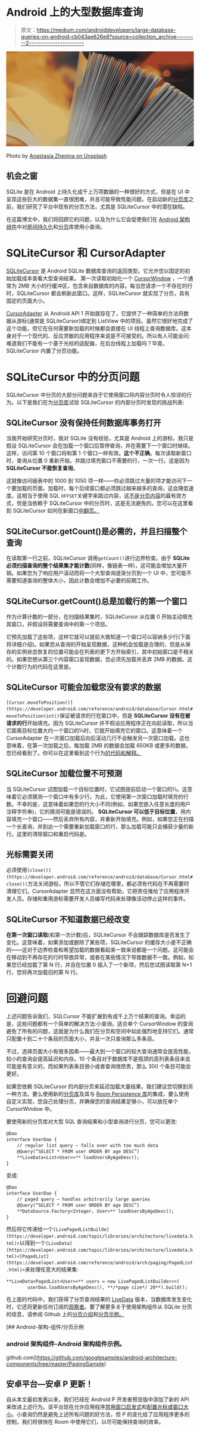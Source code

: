 # Android 上的大型数据库查询

> 原文：<https://medium.com/androiddevelopers/large-database-queries-on-android-cb043ae626e8?source=collection_archive---------2----------------------->

![](img/8785b6b784c953e7ffa056f8e380fca1.png)

Photo by [Anastasia Zhenina on Unsplash](https://unsplash.com/photos/XOW1WqrWNKg)

## 机会之窗

SQLite 是在 Android 上持久化成千上万项数据的一种很好的方式，但是在 UI 中呈现这些巨大的数据集一直很困难，并且可能导致性能问题。在启动新的[分页库](https://developer.android.com/topic/libraries/architecture/paging.html)之前，我们研究了平台中现有的分页方法，尤其是 SQLiteCursor 中的潜在缺陷。

在这篇博文中，我们将回顾它的问题，以及为什么它会促使我们在 [Android 架构组件](https://developer.android.com/topic/libraries/architecture/index.html)中对[房间持久化](https://developer.android.com/topic/libraries/architecture/room.html)和[分页](https://developer.android.com/topic/libraries/architecture/paging.html)库使用小查询。

# SQLiteCursor 和 CursorAdapter

[SQLiteCursor](https://developer.android.com/reference/android/database/sqlite/SQLiteCursor.html) 是 Android SQLite 数据库查询的返回类型。它允许您以固定的初始加载成本查看大型查询结果。
第一次读取初始化一个 [CursorWindow](https://developer.android.com/reference/android/database/CursorWindow.html) ，一个通常为 2MB 大小的行缓冲区，包含来自数据库的内容。每当您请求一个不存在的行时，SQLiteCursor 都会刷新此窗口。这样，SQLiteCursor 就实现了分页，具有固定的页面大小。

[CursorAdapter](https://developer.android.com/reference/android/widget/CursorAdapter.html) 从 Android API 1 开始就存在了，它提供了一种简单的方法将数据从游标(通常是 SQLiteCursor)绑定到 ListView 中的项目。虽然它很好地完成了这个功能，但它在任何需要新加载的时候都会直接在 UI 线程上查询数据库。这本身对于一个现代的、反应灵敏的应用程序来说是不可接受的。所以有人可能会问:难道我们不能有一个基于光标的适配器，在后台线程上加载吗？毕竟，SQLiteCursor 内置了分页功能。

# SQLiteCursor 中的分页问题

SQLiteCursor 中分页的大部分问题来自于它使用窗口将内容分页时令人惊讶的行为。以下是我们在为[分页库](https://developer.android.com/topic/libraries/architecture/paging.html)试验 SQLiteCursor 的内部分页时发现的挑战列表:

## **SQLiteCursor 没有保持任何数据库事务打开**

当我开始研究分页时，我对 SQLite 没有经验，尤其是 Android 上的游标。我只是假设 SQLiteCursor 会在加载一个窗口后暂停查询，并在需要下一个窗口时继续。这样，访问第 10 个窗口将和第 1 个窗口一样有效。**这个不正确**。每次读取新窗口时，查询从位置 0 重新开始，并跳过填充窗口不需要的行，一次一行。这是因为 **SQLiteCursor 不能恢复查询**。

这就像访问链表中的 1000 到 1050 项一样——你必须跳过大量的项才能访问下一个要加载的页面。加载时，每个后续窗口都必须跳过越来越多的查询，这会降低速度。这相当于使用 SQL `OFFSET`关键字来跳过内容，这[不是分页内容](http://www.sqlite.org/cvstrac/wiki?p=ScrollingCursor)的最有效方式，但是当依赖于 SQLiteCursor 中的分页时，这是无法避免的。您可以在这里看到 SQLiteCursor 如何在新窗口[中翻页。](https://android.googlesource.com/platform/frameworks/base/+/fee4546fd648b519ad828ea1f950554c1054699d/core/jni/android_database_SQLiteConnection.cpp#695)

## **SQLiteCursor.getCount()是必需的，并且扫描整个查询**

在读取第一行之前，SQLiteCursor 调用`getCount()`进行边界检查。由于 **SQLite 必须扫描查询的整个结果集才能计数**(同样，像链表一样)，这可能会增加大量开销。如果您为了响应用户滚动而将一个大型查询逐渐分页到一个 UI 中，您可能不需要知道查询的整体大小，因此计数会增加不必要的前期工作。

## **SQLiteCursor.getCount()总是加载行的第一个窗口**

作为计算计数的一部分，在扫描结果集时，SQLiteCursor 从位置 0 开始主动填充其窗口，并假设将需要查询中的第一个项目。

它预先加载了这些项，这样它就可以提前大致知道一个窗口可以容纳多少行(下面将详细介绍)。如果您从查询的开始呈现数据，这种机会加载是合理的，但是从保存的实例状态恢复的位置可能会在列表的更下方开始索引，其中初始窗口是不相关的。如果您想从第三个内容窗口呈现数据，您必须先加载并丢弃 2MB 的数据。这个计数行为的代码在这里是。

## **SQLiteCursor 可能会加载您没有要求的数据**

`[Cursor.moveToPosition()](https://developer.android.com/reference/android/database/Cursor.html#moveToPosition(int))`保证被请求的行在窗口中，但是 **SQLiteCursor 没有在被请求的行**开始填充。因为 SQLiteCursor 并不假设应用程序正在向前读取，所以当它距离目标位置大约一个窗口的⅓时，它就开始填充它的窗口。这意味着一个 CursorAdapter 在一次窗口加载后向后滚动几行不会触发另一次窗口加载。这也意味着，在第一次加载之后，每加载 2MB 的数据会加载 650KB 或更多的数据，您已经看到了。你可以在这里看到这个行为[的代码和解释。](https://android.googlesource.com/platform/frameworks/base/+/fee4546fd648b519ad828ea1f950554c1054699d/core/java/android/database/DatabaseUtils.java#742)

## **SQLiteCursor 加载位置不可预测**

当 SQLiteCursor 试图加载一个目标位置时，它试图提前启动一个窗口的⅓。这意味着它必须猜测一个窗口中有多少行。为此，它使用第一次窗口加载时填充的行数。不幸的是，这意味着如果您的行大小不同(例如，如果您嵌入任意长度的用户注释字符串)，它的猜测可能是错误的。 **SQLiteCursor 可以低于目标位置**，用内容填充一个窗口——然后丢弃所有内容，并重新开始填充。例如，如果您正在扫描一个长查询，并到达一个需要重新加载窗口的行，那么加载可能只会捕获少量的新行。这里的清除窗口和重启代码是。

## **光标需要关闭**

必须使用`[close()](https://developer.android.com/reference/android/database/Cursor.html#close())`方法关闭游标，所以不管它们存储在哪里，都必须有代码在不再需要时清理它们。CursorAdapter 显然在这方面没有帮助，它把责任推给了应用程序开发人员。存储和重用游标需要开发人员编写代码来处理像活动停止这样的事件。

## **SQLiteCursor 不知道数据已经改变**

**在第一次窗口读取**(和第一次计数)后，SQLiteCursor 不会跟踪数据库是否发生了变化。这意味着，如果添加或删除了某些项，SQLiteCursor 的缓存大小是不正确的——这对于边界检查和希望加载的数据看起来一致来说都是一个问题。这可能会在移动到不再存在的行时导致异常，或者在某些情况下导致数据不一致。例如，如果您已经加载了第 N 行，并且在位置 0 插入了一个新项，然后您试图读取第 N+1 行，您将再次加载旧的第 N 行。

# 回避问题

上述问题告诉我们，SQLCursor 不能扩展到有成千上万个结果的查询。幸运的是，这些问题都有一个简单的解决方法:小查询。适合单个 CursorWindow 的查询避免了所有的问题，这就是为什么我们在分页和空间中如此强烈地支持它们。通常只配置十到二十个条目的页面大小，并且一次只查询那么多条目。

不过，选择页面大小有很多因素——最大到一个窗口的较大查询通常会提高性能，较小的查询会提高延迟和内存。10 个条目对于数据库不是瓶颈的高列表条目来说可能是有意义的，而如果列表条目很小或者查询很昂贵，那么 300 个条目可能会更好。

如果您依赖 SQLiteCursor 的内部分页来延迟加载大量结果，我们建议您切换到另一种方法。要么使用新的[分页库](https://developer.android.com/topic/libraries/architecture/paging.html)及其与 [Room Persistence 库](https://developer.android.com/topic/libraries/architecture/room.html)的集成，要么使用自定义实现，您自己处理分页，并确保您的查询结果足够小，可以放在单个 CursorWindow 中。

要使用新的分页库对大型 SQL 查询结果和小型查询进行分页，您可以更改:

```
@Dao
interface UserDao {
    // regular list query — falls over with too much data
    @Query(“SELECT * FROM user ORDER BY age DESC”)
    **LiveData<List<User>>** loadUsersByAgeDesc();
}
```

变成:

```
@Dao
interface UserDao {
    // paged query — handles arbitrarily large queries
    @Query(“SELECT * FROM user ORDER BY age DESC”)
    **DataSource.Factory<Integer, User>** loadUsersByAgeDesc();
}
```

然后将它传递给一个`[LivePagedListBuilde](https://developer.android.com/topic/libraries/architecture/livedata.html)r`以得到一个`[LiveData](https://developer.android.com/topic/libraries/architecture/livedata.html)<[PagedList](https://developer.android.com/reference/android/arch/paging/PagedList.html)>`来处理任意大的结果集:

```
**LiveData<PagedList<User>>** users = new LivePagedListBuilder<>(
        userDao.loadUsersByAgeDesc(), **/*page size*/ 20**).build();
```

在上面的代码中，我们获得了分页查询结果的 [LiveData](https://developer.android.com/topic/libraries/architecture/livedata.html) 版本，当数据库发生变化时，它还将更新任何订阅的[观察者](https://developer.android.com/reference/android/arch/lifecycle/Observer.html)。要了解更多关于使用架构组件从 SQLite 分页的信息，请参阅 Github 上的[分页介绍](https://developer.android.com/topic/libraries/architecture/paging.html)和[分页示例。](https://github.com/googlesamples/android-architecture-components/tree/master/PagingSample)

[](https://github.com/googlesamples/android-architecture-components/tree/master/PagingSample) [## Android-架构-组件/分页示例

### android 架构组件-Android 架构组件示例。

github.com](https://github.com/googlesamples/android-architecture-components/tree/master/PagingSample) 

## **安卓平台—安卓 P 更新！**

自从本文最初发表以来，我们已经在 Android P 开发者预览版中添加了新的 API 来改进上述行为。该平台现在允许应用程序[禁用窗口启发式](https://developer.android.com/reference/android/database/sqlite/SQLiteCursor.html#setFillWindowForwardOnly(boolean))和[配置光标或窗口大小](https://developer.android.com/reference/android/database/CursorWindow.html#CursorWindow(java.lang.String,%20long))。小查询仍然是避免上述所有问题的好方法，但 P 的变化给了应用程序更多的控制，我们将很快在 Room 中使用它们，以尽可能保持查询的效率。